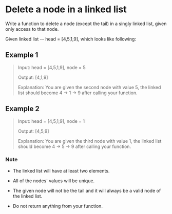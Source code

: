 # Delete a node in a linked list

Write a function to delete a node (except the tail) in a singly linked list, given only access to that node.

Given linked list -- head = [4,5,1,9], which looks like following:

## Example 1

> Input: head = [4,5,1,9], node = 5
>
> Output: [4,1,9]
>
> Explanation: You are given the second node with value 5, the linked list should become 4 -> 1 -> 9 after calling your function.

## Example 2

> Input: head = [4,5,1,9], node = 1
>
> Output: [4,5,9]
>
> Explanation: You are given the third node with value 1, the linked list should become 4 -> 5 -> 9 after calling your function.

### Note

- The linked list will have at least two elements.

- All of the nodes' values will be unique.

- The given node will not be the tail and it will always be a valid node of the linked list.

- Do not return anything from your function.
